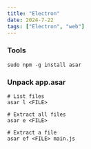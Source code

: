 ```yaml
---
title: "Electron"
date: 2024-7-22
tags: ["Electron", "web"]
---
```


### Tools

<div>

```console
sudo npm -g install asar
```

</div>

### Unpack app.asar

<div>

```console
# List files
asar l <FILE>
```

```console
# Extract all files
asar e <FILE>
```

```console
# Extract a file
asar ef <FILE> main.js
```

</div>

<br>